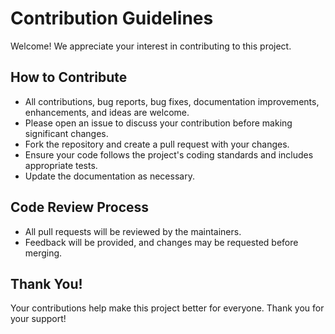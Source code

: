 # Contribution Guidelines

Welcome! We appreciate your interest in contributing to this project.

## How to Contribute

- All contributions, bug reports, bug fixes, documentation improvements, enhancements, and ideas are welcome.
- Please open an issue to discuss your contribution before making significant changes.
- Fork the repository and create a pull request with your changes.
- Ensure your code follows the project's coding standards and includes appropriate tests.
- Update the documentation as necessary.

## Code Review Process

- All pull requests will be reviewed by the maintainers.
- Feedback will be provided, and changes may be requested before merging.

## Thank You!

Your contributions help make this project better for everyone. Thank you for your support!
